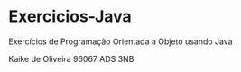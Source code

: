 # Exercicios-Java
Exercícios de Programação Orientada a Objeto usando Java


Kaike de Oliveira      96067
ADS 3NB
